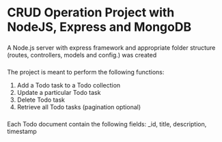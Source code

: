 # CRUD Operation Project with NodeJS, Express and MongoDB

###
A Node.js server with express framework and appropriate folder structure (routes, controllers, models and config.) was created

###
The project is meant to perform the following functions:
1. Add a Todo task to a Todo collection
2. Update a particular Todo task
3. Delete Todo task
4. Retrieve all Todo tasks (pagination optional)

###
Each Todo document contain the following fields: _id, title, description, timestamp

